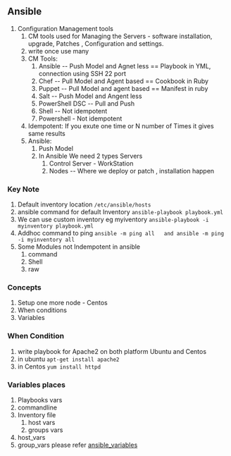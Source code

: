 ## Ansible 
  1. Configuration Management tools 
     1. CM tools used for Managing the Servers - software installation, upgrade, Patches , Configuration and settings. 
     2. write once use many 
     3. CM Tools: 
         1. Ansible -- Push Model and Agnet less == Playbook in YML, connection using SSH 22 port
         2. Chef    -- Pull Model  and Agent based  == Cookbook in Ruby
         3. Puppet   -- Pull Model  and agent based  == Manifest in ruby
         4. Salt     -- Push Model  and Angent less
         5. PowerShell DSC -- Pull and Push 
         6. Shell  -- Not idempotent
         7. Powershell - Not idempotent 
     4. Idempotent: If you exute one time or N number of Times it gives same results
     5. Ansible: 
          1. Push Model 
          2. In Ansible We need 2 types Servers 
                1. Control Server - WorkStation 
                2. Nodes -- Where we deploy or patch , installation happen  


### Key Note
  1. Default inventory location ```/etc/ansible/hosts``` 
  2. ansible command for default Inventory ```ansible-playbook playbook.yml``` 
  3. We can use custom inventory eg myiventory ```ansible-playbook -i myinventory playbook.yml```  
  4. Addhoc command to ping  ```ansible -m ping all   and ansible -m ping -i myinventory all``` 
  5. Some Modules not Indempotent in ansible 
      1. command 
      2. Shell
      3. raw 

### Concepts
  1. Setup one more node - Centos 
  2. When conditions 
  3. Variables 
  
### When Condition
  1. write playbook for Apache2 on both platform Ubuntu and Centos 
  2. in ubuntu ```apt-get install apache2```
  3. in Centos ```yum install httpd```  

### Variables places
  1. Playbooks vars
  2. commandline
  3. Inventory file 
       1. host vars
       2. groups vars
  4. host_vars
  5. group_vars 
  please refer [ansible_variables](https://docs.ansible.com/ansible/latest/user_guide/playbooks_variables.html)
  
